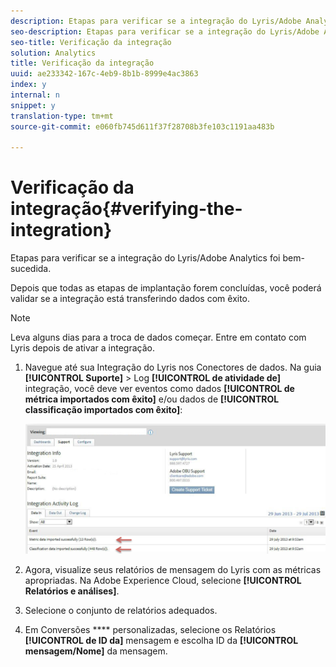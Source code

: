```yaml
---
description: Etapas para verificar se a integração do Lyris/Adobe Analytics foi bem-sucedida.
seo-description: Etapas para verificar se a integração do Lyris/Adobe Analytics foi bem-sucedida.
seo-title: Verificação da integração
solution: Analytics
title: Verificação da integração
uuid: ae233342-167c-4eb9-8b1b-8999e4ac3863
index: y
internal: n
snippet: y
translation-type: tm+mt
source-git-commit: e060fb745d611f37f28708b3fe103c1191aa483b

---
```



# Verificação da integração{#verifying-the-integration}

Etapas para verificar se a integração do Lyris/Adobe Analytics foi bem-sucedida.

Depois que todas as etapas de implantação forem concluídas, você poderá validar se a integração está transferindo dados com êxito.

>[!NOTE]
>
>Leva alguns dias para a troca de dados começar. Entre em contato com Lyris depois de ativar a integração.

1. Navegue até sua Integração do Lyris nos Conectores de dados. Na guia **[!UICONTROL Suporte]** &gt; Log **[!UICONTROL de atividade de]** integração, você deve ver eventos como dados **[!UICONTROL de métrica importados com êxito]** e/ou dados de **[!UICONTROL classificação importados com êxito]**:

   ![](assets/integration_info.png)

1. Agora, visualize seus relatórios de mensagem do Lyris com as métricas apropriadas. Na Adobe Experience Cloud, selecione **[!UICONTROL Relatórios e análises]**.
1. Selecione o conjunto de relatórios adequados.
1. Em Conversões **** personalizadas, selecione os Relatórios **[!UICONTROL de ID da]** mensagem e escolha ID da **[!UICONTROL mensagem/Nome]** da mensagem.
